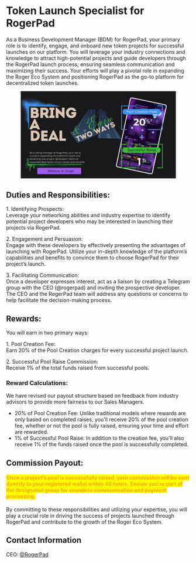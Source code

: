 # Token Launch Specialist for RogerPad

As a Business Development Manager (BDM) for RogerPad, your primary role is to identify, engage, and onboard new token projects for successful launches on our platform. You will leverage your industry connections and knowledge to attract high-potential projects and guide developers through the RogerPad launch process, ensuring seamless communication and maximizing their success. Your efforts will play a pivotal role in expanding the Roger Eco System and positioning RogerPad as the go-to platform for decentralized token launches.

&#x20;

<figure><img src="../../.gitbook/assets/LISTING MANAGER.png" alt=""><figcaption></figcaption></figure>

## Duties and Responsibilities:

1\. Identifying Prospects:\
Leverage your networking abilities and industry expertise to identify potential project developers who may be interested in launching their projects via RogerPad.

2\. Engagement and Persuasion:\
Engage with these developers by effectively presenting the advantages of launching with RogerPad. Utilize your in-depth knowledge of the platform’s capabilities and benefits to convince them to choose RogerPad for their project’s launch.

3\. Facilitating Communication:\
Once a developer expresses interest, act as a liaison by creating a Telegram group with the CEO (@rogerpad) and inviting the prospective developer. The CEO and the RogerPad team will address any questions or concerns to help facilitate the decision-making process.

## Rewards:

You will earn in two primary ways:

1\. Pool Creation Fee:\
Earn 20% of the Pool Creation charges for every successful project launch.

2\. Successful Pool Raise Commission:\
Receive 1% of the total funds raised from successful pools.

### Reward Calculations:

We have revised our payout structure based on feedback from industry advisors to provide more fairness to our Sales Managers.

* 20% of Pool Creation Fee: Unlike traditional models where rewards are only based on completed raises, you'll receive 20% of the pool creation fee, whether or not the pool is fully raised, ensuring your time and effort are rewarded.
* 1% of Successful Pool Raise: In addition to the creation fee, you'll also receive 1% of the funds raised once the pool is successfully completed.

## Commission Payout:

#### <mark style="color:orange;">Once a project’s pool is successfully raised, your commission will be sent directly to your registered wallet within 48 hours. Ensure you're part of the designated group for seamless communication and payment processing.</mark>

By committing to these responsibilities and utilizing your expertise, you will play a crucial role in driving the success of projects launched through RogerPad and contribute to the growth of the Roger Eco System.

## Contact Information

CEO: [ @RogerPad](https://t.me/rogerpad)
